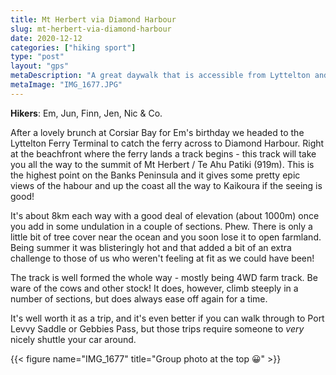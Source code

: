 ```yaml
---
title: Mt Herbert via Diamond Harbour
slug: mt-herbert-via-diamond-harbour
date: 2020-12-12
categories: ["hiking sport"]
type: "post"
layout: "gps"
metaDescription: "A great daywalk that is accessible from Lyttelton and Christchurch. Fore more adventure catch the ferry to and fro Diamond Harbour!"
metaImage: "IMG_1677.JPG"
---
```


__Hikers__: Em, Jun, Finn, Jen, Nic & Co.

After a lovely brunch at Corsiar Bay for Em's birthday we headed to the Lyttelton Ferry Terminal to catch the ferry across to Diamond Harbour. Right at the beachfront where the ferry lands a track begins - this track will take you all the way to the summit of Mt Herbert / Te Ahu Patiki (919m). This is the highest point on the Banks Peninsula and it gives some pretty epic views of the habour and up the coast all the way to Kaikoura if the seeing is good!

It's about 8km each way with a good deal of elevation (about 1000m) once you add in some undulation in a couple of sections. Phew. There is only a little bit of tree cover near the ocean and you soon lose it to open farmland. Being summer it was blisteringly hot and that added a bit of an extra challenge to those of us who weren't feeling at fit as we could have been!

The track is well formed the whole way - mostly being 4WD farm track. Be ware of the cows and other stock! It does, however, climb steeply in a number of sections, but does always ease off again for a time.

It's well worth it as a trip, and it's even better if you can walk through to Port Levvy Saddle or Gebbies Pass, but those trips require someone to _very_ nicely shuttle your car around.

{{< figure name="IMG_1677" title="Group photo at the top 😀" >}}